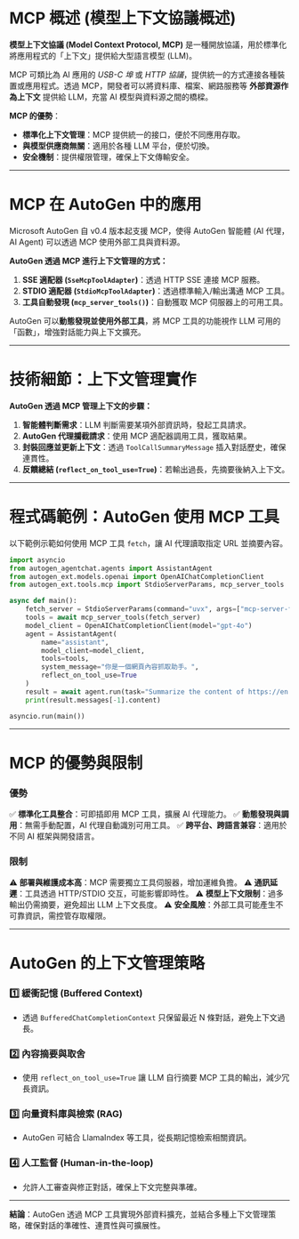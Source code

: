 # MCP 概述 (模型上下文協議概述)

**模型上下文協議 (Model Context Protocol, MCP)** 是一種開放協議，用於標準化將應用程式的「上下文」提供給大型語言模型 (LLM)。

MCP 可類比為 AI 應用的 *USB-C 埠* 或 *HTTP 協議*，提供統一的方式連接各種裝置或應用程式。透過 MCP，開發者可以將資料庫、檔案、網路服務等 **外部資源作為上下文** 提供給 LLM，充當 AI 模型與資料源之間的橋樑。

**MCP 的優勢**：
- **標準化上下文管理**：MCP 提供統一的接口，便於不同應用存取。
- **與模型供應商無關**：適用於各種 LLM 平台，便於切換。
- **安全機制**：提供權限管理，確保上下文傳輸安全。

---

# MCP 在 AutoGen 中的應用

Microsoft AutoGen 自 v0.4 版本起支援 MCP，使得 AutoGen 智能體 (AI 代理，AI Agent) 可以透過 MCP 使用外部工具與資料源。

**AutoGen 透過 MCP 進行上下文管理的方式：**
1. **SSE 適配器 (`SseMcpToolAdapter`)**：透過 HTTP SSE 連接 MCP 服務。
2. **STDIO 適配器 (`StdioMcpToolAdapter`)**：透過標準輸入/輸出溝通 MCP 工具。
3. **工具自動發現 (`mcp_server_tools()`)**：自動獲取 MCP 伺服器上的可用工具。

AutoGen 可以**動態發現並使用外部工具**，將 MCP 工具的功能視作 LLM 可用的「函數」，增強對話能力與上下文擴充。

---

# 技術細節：上下文管理實作

**AutoGen 透過 MCP 管理上下文的步驟：**
1. **智能體判斷需求**：LLM 判斷需要某項外部資訊時，發起工具請求。
2. **AutoGen 代理攔截請求**：使用 MCP 適配器調用工具，獲取結果。
3. **封裝回應並更新上下文**：透過 `ToolCallSummaryMessage` 插入對話歷史，確保連貫性。
4. **反饋總結 (`reflect_on_tool_use=True`)**：若輸出過長，先摘要後納入上下文。

---

# 程式碼範例：AutoGen 使用 MCP 工具

以下範例示範如何使用 MCP 工具 `fetch`，讓 AI 代理讀取指定 URL 並摘要內容。

```python
import asyncio
from autogen_agentchat.agents import AssistantAgent
from autogen_ext.models.openai import OpenAIChatCompletionClient
from autogen_ext.tools.mcp import StdioServerParams, mcp_server_tools

async def main():
    fetch_server = StdioServerParams(command="uvx", args=["mcp-server-fetch"])
    tools = await mcp_server_tools(fetch_server)
    model_client = OpenAIChatCompletionClient(model="gpt-4o")
    agent = AssistantAgent(
        name="assistant", 
        model_client=model_client, 
        tools=tools, 
        system_message="你是一個網頁內容抓取助手。",
        reflect_on_tool_use=True
    )
    result = await agent.run(task="Summarize the content of https://en.wikipedia.org/wiki/Seattle")
    print(result.messages[-1].content)

asyncio.run(main())
```

---

# MCP 的優勢與限制

### **優勢**
✅ **標準化工具整合**：可即插即用 MCP 工具，擴展 AI 代理能力。
✅ **動態發現與調用**：無需手動配置，AI 代理自動識別可用工具。
✅ **跨平台、跨語言兼容**：適用於不同 AI 框架與開發語言。

### **限制**
⚠ **部署與維護成本高**：MCP 需要獨立工具伺服器，增加運維負擔。
⚠ **通訊延遲**：工具透過 HTTP/STDIO 交互，可能影響即時性。
⚠ **模型上下文限制**：過多輸出仍需摘要，避免超出 LLM 上下文長度。
⚠ **安全風險**：外部工具可能產生不可靠資訊，需控管存取權限。

---

# AutoGen 的上下文管理策略

### 1️⃣ **緩衝記憶 (Buffered Context)**
- 透過 `BufferedChatCompletionContext` 只保留最近 N 條對話，避免上下文過長。

### 2️⃣ **內容摘要與取舍**
- 使用 `reflect_on_tool_use=True` 讓 LLM 自行摘要 MCP 工具的輸出，減少冗長資訊。

### 3️⃣ **向量資料庫與檢索 (RAG)**
- AutoGen 可結合 LlamaIndex 等工具，從長期記憶檢索相關資訊。

### 4️⃣ **人工監督 (Human-in-the-loop)**
- 允許人工審查與修正對話，確保上下文完整與準確。

---

**結論**：AutoGen 透過 MCP 工具實現外部資料擴充，並結合多種上下文管理策略，確保對話的準確性、連貫性與可擴展性。

